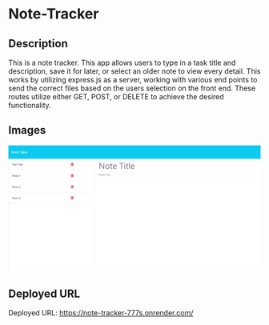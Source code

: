# Note-Tracker

## Description
This is a note tracker. This app allows users to type in a task title and description, save it for later, or select an older note to view every detail. This works by utilizing express.js as a server, working with various end points to send the correct files based on the users selection on the front end. These routes utilize either GET, POST, or DELETE to achieve the desired functionality.



## Images
![Note Tracker App](/images/note-tracker.png)

## Deployed URL
Deployed URL: https://note-tracker-777s.onrender.com/
